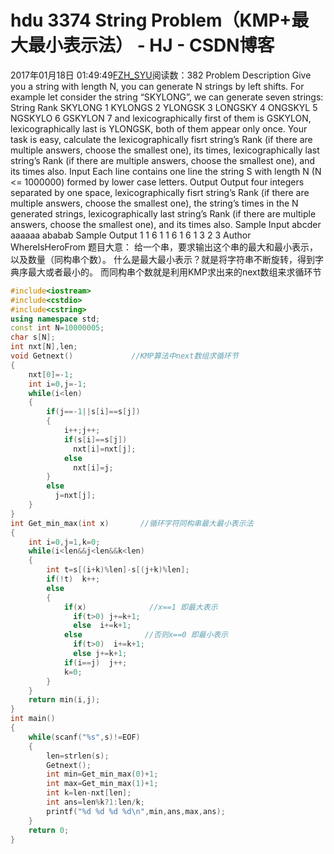 # hdu  3374  String Problem（KMP+最大最小表示法） - HJ - CSDN博客
2017年01月18日 01:49:49[FZH_SYU](https://me.csdn.net/feizaoSYUACM)阅读数：382
Problem Description 
Give you a string with length N, you can generate N strings by left shifts. For example let consider the string “SKYLONG”, we can generate seven strings: 
String Rank 
SKYLONG 1 
KYLONGS 2 
YLONGSK 3 
LONGSKY 4 
ONGSKYL 5 
NGSKYLO 6 
GSKYLON 7 
and lexicographically first of them is GSKYLON, lexicographically last is YLONGSK, both of them appear only once. 
  Your task is easy, calculate the lexicographically fisrt string’s Rank (if there are multiple answers, choose the smallest one), its times, lexicographically last string’s Rank (if there are multiple answers, choose the smallest one), and its times also.
Input 
  Each line contains one line the string S with length N (N <= 1000000) formed by lower case letters.
Output 
Output four integers separated by one space, lexicographically fisrt string’s Rank (if there are multiple answers, choose the smallest one), the string’s times in the N generated strings, lexicographically last string’s Rank (if there are multiple answers, choose the smallest one), and its times also.
Sample Input
abcder 
aaaaaa 
ababab
Sample Output
1 1 6 1 
1 6 1 6 
1 3 2 3
Author 
WhereIsHeroFrom
题目大意： 
    给一个串，要求输出这个串的最大和最小表示，以及数量（同构串个数）。
什么是最大最小表示？就是将字符串不断旋转，得到字典序最大或者最小的。
而同构串个数就是利用KMP求出来的next数组来求循环节
```cpp
#include<iostream>
#include<cstdio>
#include<cstring> 
using namespace std;
const int N=10000005;
char s[N];
int nxt[N],len;
void Getnext()             //KMP算法中next数组求循环节 
{
    nxt[0]=-1;
    int i=0,j=-1;
    while(i<len)
    {
        if(j==-1||s[i]==s[j])
        {
            i++;j++;
            if(s[i]==s[j])
              nxt[i]=nxt[j];
            else
              nxt[i]=j; 
        }
        else
          j=nxt[j];
    }
}
int Get_min_max(int x)       //循环字符同构串最大最小表示法 
{
    int i=0,j=1,k=0;
    while(i<len&&j<len&&k<len)
    {
        int t=s[(i+k)%len]-s[(j+k)%len];
        if(!t)  k++;
        else
        {
            if(x)              //x==1 即最大表示 
              if(t>0) j+=k+1;
              else  i+=k+1;
            else              //否则x==0 即最小表示 
              if(t>0)  i+=k+1;
              else j+=k+1;
            if(i==j)  j++;
            k=0; 
        }
    }
    return min(i,j);
}
int main()
{
    while(scanf("%s",s)!=EOF)
    {
        len=strlen(s);
        Getnext();
        int min=Get_min_max(0)+1;
        int max=Get_min_max(1)+1;
        int k=len-nxt[len];
        int ans=len%k?1:len/k;
        printf("%d %d %d %d\n",min,ans,max,ans);
    }
    return 0;   
}
```
